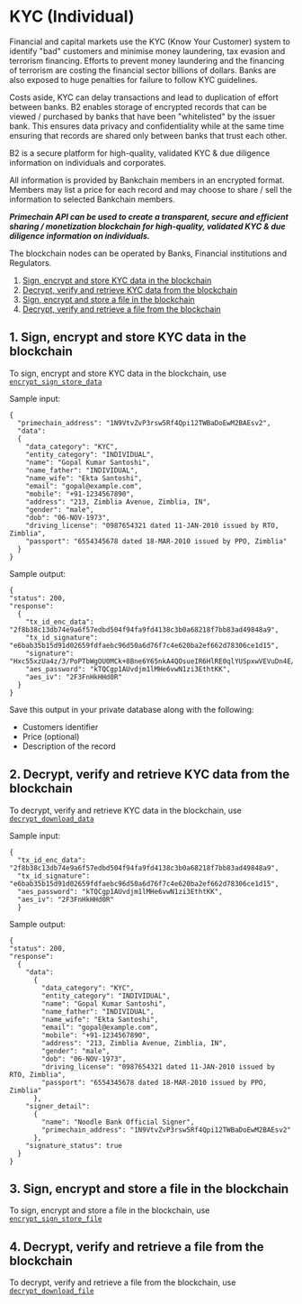 # KYC (Individual)

Financial and capital markets use the KYC (Know Your Customer) system to identify "bad" customers and minimise money laundering, tax evasion and terrorism financing. Efforts to prevent money laundering and the financing of terrorism are costing the financial sector billions of dollars. Banks are also exposed to huge penalties for failure to follow KYC guidelines. 

Costs aside, KYC can delay transactions and lead to duplication of effort between banks. B2 enables storage of encrypted records that can be viewed / purchased by banks that have been "whitelisted" by the issuer bank. This ensures data privacy and confidentiality while at the same time ensuring that records are shared only between banks that trust each other.

B2 is a secure platform for high-quality, validated KYC & due diligence information on individuals and corporates. 

All information is provided by Bankchain members in an encrypted format. Members may list a price for each record and may choose to share / sell the information to selected Bankchain members. 

***Primechain API can be used to create a transparent, secure and efficient sharing / monetization blockchain for 
high-quality, validated KYC & due diligence information on individuals.***

The blockchain nodes can be operated by Banks, Financial institutions and Regulators.

1. [Sign, encrypt and store KYC data in the blockchain](#1-sign-encrypt-and-store-kyc-data-in-the-blockchain)
2. [Decrypt, verify and retrieve KYC data from the blockchain](#2-decrypt-verify-and-retrieve-kyc-data-from-the-blockchain)
3. [Sign, encrypt and store a file in the blockchain](#3-sign-encrypt-and-store-a-file-in-the-blockchain)
4. [Decrypt, verify and retrieve a file from the blockchain](#4-decrypt-verify-and-retrieve-a-file-from-the-blockchain)

## 1. Sign, encrypt and store KYC data in the blockchain

To sign, encrypt and store KYC data in the blockchain, use [`encrypt_sign_store_data`](https://github.com/Primechain/primechain-api-docs/blob/master/docs/Encrypted%20data%20storage.MD#2-sign-encrypt-and-store-data-in-the-blockchain)

Sample input:
```
{
  "primechain_address": "1N9VtvZvP3rsw5Rf4Qpi12TWBaDoEwM2BAEsv2",
  "data": 
  {
    "data_category": "KYC",
    "entity_category": "INDIVIDUAL",
    "name": "Gopal Kumar Santoshi",
    "name_father": "INDIVIDUAL",
    "name_wife": "Ekta Santoshi",
    "email": "gopal@example.com",
    "mobile": "+91-1234567890",
    "address": "213, Zimblia Avenue, Zimblia, IN",
    "gender": "male",
    "dob": "06-NOV-1973",
    "driving_license": "0987654321 dated 11-JAN-2010 issued by RTO, Zimblia",
    "passport": "6554345678 dated 18-MAR-2010 issued by PPO, Zimblia"
  }
}
```
Sample output:
```
{
"status": 200,
"response": 
  {
    "tx_id_enc_data": "2f8b38c13db74e9a6f57edbd504f94fa9fd4138c3b0a68218f7bb83ad49848a9",
    "tx_id_signature": "e6bab35b15d91d02659fdfaebc96d50a6d76f7c4e620ba2ef662d78306ce1d15",
    "signature": "Hxc55xzUa4z/3/PoPTbWgOU0MCk+8Bne6Y65nkA4QOsueIR6HlRE0qlYUSpxwVEVuDn4E/VbgwWBCIknXB+f+EI=",
    "aes_password": "kTQCgp1AUvdjm1lMHe6vwN1zi3EthtKK",
    "aes_iv": "2F3FnHkHHd0R"
  }
}
```
Save this output in your private database along with the following:
* Customers identifier
* Price (optional)
* Description of the record

## 2. Decrypt, verify and retrieve KYC data from the blockchain
To decrypt, verify and retrieve KYC data in the blockchain, use [`decrypt_download_data`](https://github.com/Primechain/primechain-api-docs/blob/master/docs/Encrypted%20data%20storage.MD#3-decrypt-verify-and-retrieve-data-from-the-blockchain)

Sample input:
```
{
  "tx_id_enc_data": "2f8b38c13db74e9a6f57edbd504f94fa9fd4138c3b0a68218f7bb83ad49848a9",
  "tx_id_signature": "e6bab35b15d91d02659fdfaebc96d50a6d76f7c4e620ba2ef662d78306ce1d15",
  "aes_password": "kTQCgp1AUvdjm1lMHe6vwN1zi3EthtKK",
  "aes_iv": "2F3FnHkHHd0R"
  }
```
Sample output:
```
{
"status": 200,
"response": 
  {
    "data": 
      {
        "data_category": "KYC",
        "entity_category": "INDIVIDUAL",
        "name": "Gopal Kumar Santoshi",
        "name_father": "INDIVIDUAL",
        "name_wife": "Ekta Santoshi",
        "email": "gopal@example.com",
        "mobile": "+91-1234567890",
        "address": "213, Zimblia Avenue, Zimblia, IN",
        "gender": "male",
        "dob": "06-NOV-1973",
        "driving_license": "0987654321 dated 11-JAN-2010 issued by RTO, Zimblia",
        "passport": "6554345678 dated 18-MAR-2010 issued by PPO, Zimblia"
      },
    "signer_detail": 
      {
        "name": "Noodle Bank Official Signer",
        "primechain_address": "1N9VtvZvP3rsw5Rf4Qpi12TWBaDoEwM2BAEsv2"
      },
    "signature_status": true
  }
}
```

## 3. Sign, encrypt and store a file in the blockchain

To sign, encrypt and store a file in the blockchain, use [`encrypt_sign_store_file`](https://github.com/Primechain/primechain-api-docs/blob/master/docs/Encrypted%20data%20storage.MD#4-sign-encrypt-and-store-a-file-in-the-blockchain)

## 4. Decrypt, verify and retrieve a file from the blockchain
To decrypt, verify and retrieve a file from the blockchain, use [`decrypt_download_file`](https://github.com/Primechain/primechain-api-docs/blob/master/docs/Encrypted%20data%20storage.MD#5-decrypt-verify-and-retrieve-a-file-from-the-blockchain)
